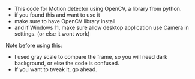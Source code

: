 - This code for Motion detector using OpenCV, a library from python.
- if you found this and want to use it
- make sure to have OpenCV library install
- and if Windows 11, make sure allow desktop application use Camera in settings. (or else it wont work)


Note before using this:
- I used gray scale to compare the frame, so you will need dark background, or else the code is confused.
- If you want to tweak it, go ahead. 
